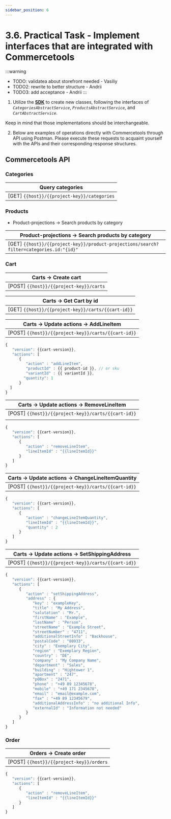 ```yaml
---
sidebar_position: 6
---
```


# 3.6. Practical Task - Implement interfaces that are integrated with Commercetools

:::warning
- TODO: validatea about storefront needed - Vasiliy
- TODO2: rewrite to better structure - Andrii
- TODO3: add acceptance - Andrii
:::


1. Utilize the **[SDK](https://docs.commercetools.com/sdk/javascript-sdk)** to create new classes, following the interfaces of _`CategoriesAbstractService`_, _`ProductsAbstractService`_, and _`CartAbstractService`_.

Keep in mind that those implementations should be interchangeable.

2. Below are examples of operations directly with Commercetools through API using Postman. Please execute these requests to acquaint yourself with the APIs and their corresponding response structures.


## Commercetools API 

### Categories
| Query categories                                                               |
|---------------------------------------------------------------------|
|  [GET]  `{{host}}/{{project-key}}/categories` |

### Products
   -  Product-projections → Search products by category 

|  Product-projections → Search products by category                                    |
|---------------------------------------------------------------------------------------|
| [GET]  `{{host}}/{{project-key}}/product-projections/search?filter=categories.id:"{id}"` |
### Cart
| Carts → Create cart                                                                |
|----------------------------------------------------------------------|
|  [POST] `{{host}}/{{project-key}}/carts` |

| Carts → Get Cart by id                                                                |
|----------------------------------------------------------------------|
|  [GET] `{{host}}/{{project-key}}/carts/{{cart-id}}` |

| Carts → Update actions → AddLineItem                                                                |
|----------------------------------------------------------------------|
|  [POST] `{{host}}/{{project-key}}/carts/{{cart-id}}`   |
```jsx title="Request Body"
{
   "version": {{cart-version}},
   "actions": [
      {
         "action" : "addLineItem",
         "productId" : {{ product-id }}, // or sku
         "variantId" : {{ variantId }},
        "quantity": 1
      }
  ]
}
```

| Carts → Update actions → RemoveLineItem                                                                |
|----------------------------------------------------------------------|
|  [POST] `{{host}}/{{project-key}}/carts/{{cart-id}}`   |
|                                                                                                        |
```jsx title="Request Body"
{
   "version": {{cart-version}},
   "actions": [
      {
         "action" : "removeLineItem",
         "lineItemId" : "{{lineItemId}}"
      }
   ]
}
```

| Carts → Update actions → ChangeLineItemQuantity                                                      |
|----------------------------------------------------------------------|
|  [POST] `{{host}}/{{project-key}}/carts/{{cart-id}}`   |
```jsx title="Request Body"
{
   "version": {{cart-version}},
   "actions": [
      {
         "action" : "changeLineItemQuantity",
         "lineItemId" : "{{lineItemId}}",
         "quantity" : 2
      }
   ]
}
```

| Carts → Update actions → SetShippingAddress                                                    |
|----------------------------------------------------------------------|
|  [POST] `{{host}}/{{project-key}}/carts/{{cart-id}}`   |
```jsx title="Request Body"
{
   "version": {{cart-version}},
   "actions": [
      {
         "action" : "setShippingAddress",
         "address" : {
            "key" : "exampleKey",
            "title" : "My Address",
            "salutation" : "Mr.",
            "firstName" : "Example",
            "lastName" : "Person",
            "streetName" : "Example Street",
            "streetNumber" : "4711",
            "additionalStreetInfo" : "Backhouse",
            "postalCode" : "80933",
            "city" : "Exemplary City",
            "region" : "Exemplary Region",
            "country" : "DE",
            "company" : "My Company Name",
            "department" : "Sales",
            "building" : "Hightower 1",
            "apartment" : "247",
            "pOBox" : "2471",
            "phone" : "+49 89 12345678",
            "mobile" : "+49 171 2345678",
            "email" : "email@example.com",
            "fax" : "+49 89 12345679",
            "additionalAddressInfo" : "no additional Info",
            "externalId" : "Information not needed"
         }
      }
   ]
}
```

### Order

| Orders → Create order                                                 |
|----------------------------------------------------------------------|
|  [POST] `{{host}}/{{project-key}}/orders`   |
```jsx title="Request Body"
{
   "version": {{cart-version}},
   "actions": [
      {
         "action" : "removeLineItem",
         "lineItemId" : "{{lineItemId}}"
      }
   ]
}
```
